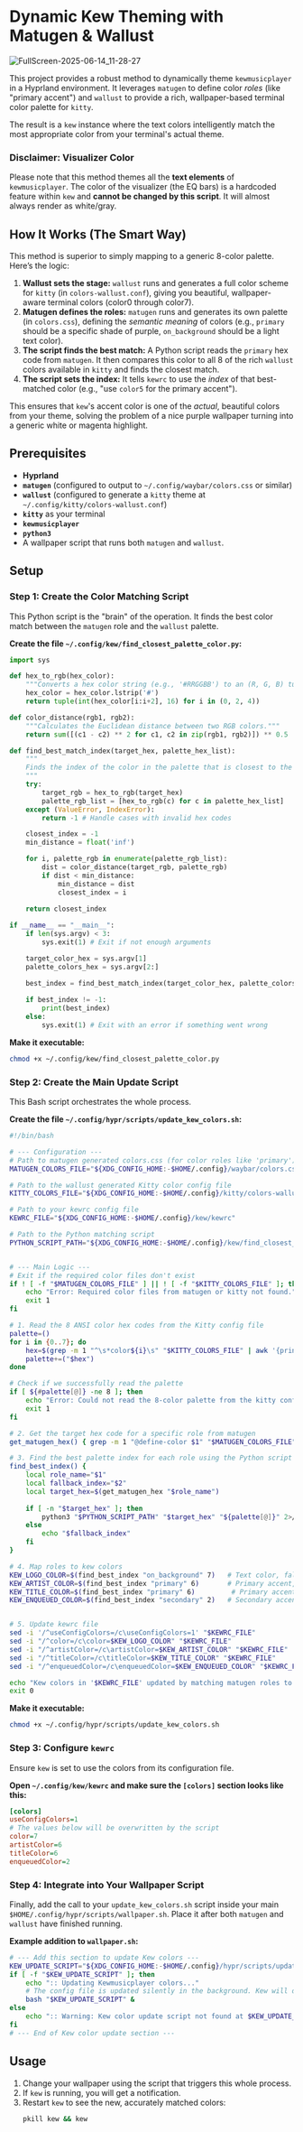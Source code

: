 # Dynamic Kew Theming with Matugen & Wallust

![FullScreen-2025-06-14_11-28-27](https://github.com/user-attachments/assets/0ec8f912-e822-4a9f-a338-afb1123a9e81)

This project provides a robust method to dynamically theme `kewmusicplayer` in a Hyprland environment. It leverages `matugen` to define color *roles* (like "primary accent") and `wallust` to provide a rich, wallpaper-based terminal color palette for `kitty`.

The result is a `kew` instance where the text colors intelligently match the most appropriate color from your terminal's actual theme.

### Disclaimer: Visualizer Color

Please note that this method themes all the **text elements** of `kewmusicplayer`. The color of the visualizer (the EQ bars) is a hardcoded feature within `kew` and **cannot be changed by this script**. It will almost always render as white/gray.

## How It Works (The Smart Way)

This method is superior to simply mapping to a generic 8-color palette. Here’s the logic:

1.  **Wallust sets the stage:** `wallust` runs and generates a full color scheme for `kitty` (in `colors-wallust.conf`), giving you beautiful, wallpaper-aware terminal colors (color0 through color7).
2.  **Matugen defines the roles:** `matugen` runs and generates its own palette (in `colors.css`), defining the *semantic meaning* of colors (e.g., `primary` should be a specific shade of purple, `on_background` should be a light text color).
3.  **The script finds the best match:** A Python script reads the `primary` hex code from `matugen`. It then compares this color to all 8 of the rich `wallust` colors available in `kitty` and finds the closest match.
4.  **The script sets the index:** It tells `kewrc` to use the *index* of that best-matched color (e.g., "use `color5` for the primary accent").

This ensures that `kew`'s accent color is one of the *actual*, beautiful colors from your theme, solving the problem of a nice purple wallpaper turning into a generic white or magenta highlight.

## Prerequisites

*   **Hyprland**
*   **`matugen`** (configured to output to `~/.config/waybar/colors.css` or similar)
*   **`wallust`** (configured to generate a `kitty` theme at `~/.config/kitty/colors-wallust.conf`)
*   **`kitty`** as your terminal
*   **`kewmusicplayer`**
*   **`python3`**
*   A wallpaper script that runs both `matugen` and `wallust`.

## Setup

### Step 1: Create the Color Matching Script

This Python script is the "brain" of the operation. It finds the best color match between the `matugen` role and the `wallust` palette.

**Create the file `~/.config/kew/find_closest_palette_color.py`:**
```python
import sys

def hex_to_rgb(hex_color):
    """Converts a hex color string (e.g., '#RRGGBB') to an (R, G, B) tuple."""
    hex_color = hex_color.lstrip('#')
    return tuple(int(hex_color[i:i+2], 16) for i in (0, 2, 4))

def color_distance(rgb1, rgb2):
    """Calculates the Euclidean distance between two RGB colors."""
    return sum([(c1 - c2) ** 2 for c1, c2 in zip(rgb1, rgb2)]) ** 0.5

def find_best_match_index(target_hex, palette_hex_list):
    """
    Finds the index of the color in the palette that is closest to the target color.
    """
    try:
        target_rgb = hex_to_rgb(target_hex)
        palette_rgb_list = [hex_to_rgb(c) for c in palette_hex_list]
    except (ValueError, IndexError):
        return -1 # Handle cases with invalid hex codes

    closest_index = -1
    min_distance = float('inf')

    for i, palette_rgb in enumerate(palette_rgb_list):
        dist = color_distance(target_rgb, palette_rgb)
        if dist < min_distance:
            min_distance = dist
            closest_index = i
            
    return closest_index

if __name__ == "__main__":
    if len(sys.argv) < 3:
        sys.exit(1) # Exit if not enough arguments

    target_color_hex = sys.argv[1]
    palette_colors_hex = sys.argv[2:]

    best_index = find_best_match_index(target_color_hex, palette_colors_hex)
    
    if best_index != -1:
        print(best_index)
    else:
        sys.exit(1) # Exit with an error if something went wrong
```
**Make it executable:**
```bash
chmod +x ~/.config/kew/find_closest_palette_color.py
```

### Step 2: Create the Main Update Script

This Bash script orchestrates the whole process.

**Create the file `~/.config/hypr/scripts/update_kew_colors.sh`:**
```bash
#!/bin/bash

# --- Configuration ---
# Path to matugen generated colors.css (for color roles like 'primary')
MATUGEN_COLORS_FILE="${XDG_CONFIG_HOME:-$HOME/.config}/waybar/colors.css"

# Path to the wallust generated Kitty color config file
KITTY_COLORS_FILE="${XDG_CONFIG_HOME:-$HOME/.config}/kitty/colors-wallust.conf"

# Path to your kewrc config file
KEWRC_FILE="${XDG_CONFIG_HOME:-$HOME/.config}/kew/kewrc"

# Path to the Python matching script
PYTHON_SCRIPT_PATH="${XDG_CONFIG_HOME:-$HOME/.config}/kew/find_closest_palette_color.py"


# --- Main Logic ---
# Exit if the required color files don't exist
if ! [ -f "$MATUGEN_COLORS_FILE" ] || ! [ -f "$KITTY_COLORS_FILE" ]; then
    echo "Error: Required color files from matugen or kitty not found." >&2
    exit 1
fi

# 1. Read the 8 ANSI color hex codes from the Kitty config file
palette=()
for i in {0..7}; do
    hex=$(grep -m 1 "^\s*color${i}\s" "$KITTY_COLORS_FILE" | awk '{print $2}')
    palette+=("$hex")
done

# Check if we successfully read the palette
if [ ${#palette[@]} -ne 8 ]; then
    echo "Error: Could not read the 8-color palette from the kitty config." >&2
    exit 1
fi

# 2. Get the target hex code for a specific role from matugen
get_matugen_hex() { grep -m 1 "@define-color $1" "$MATUGEN_COLORS_FILE" | awk '{print $NF}' | tr -d ';'; }

# 3. Find the best palette index for each role using the Python script
find_best_index() {
    local role_name="$1"
    local fallback_index="$2"
    local target_hex=$(get_matugen_hex "$role_name")
    
    if [ -n "$target_hex" ]; then
        python3 "$PYTHON_SCRIPT_PATH" "$target_hex" "${palette[@]}" 2>/dev/null || echo "$fallback_index"
    else
        echo "$fallback_index"
    fi
}

# 4. Map roles to kew colors
KEW_LOGO_COLOR=$(find_best_index "on_background" 7)   # Text color, fallback to white (color7)
KEW_ARTIST_COLOR=$(find_best_index "primary" 6)       # Primary accent, fallback to cyan (color6)
KEW_TITLE_COLOR=$(find_best_index "primary" 6)         # Primary accent, fallback to cyan (color6)
KEW_ENQUEUED_COLOR=$(find_best_index "secondary" 2)   # Secondary accent, fallback to green (color2)


# 5. Update kewrc file
sed -i '/^useConfigColors=/c\useConfigColors=1' "$KEWRC_FILE"
sed -i "/^color=/c\color=$KEW_LOGO_COLOR" "$KEWRC_FILE"
sed -i "/^artistColor=/c\artistColor=$KEW_ARTIST_COLOR" "$KEWRC_FILE"
sed -i "/^titleColor=/c\titleColor=$KEW_TITLE_COLOR" "$KEWRC_FILE"
sed -i "/^enqueuedColor=/c\enqueuedColor=$KEW_ENQUEUED_COLOR" "$KEWRC_FILE"

echo "Kew colors in '$KEWRC_FILE' updated by matching matugen roles to the kitty/wallust palette."
exit 0
```
**Make it executable:**
```bash
chmod +x ~/.config/hypr/scripts/update_kew_colors.sh
```

### Step 3: Configure `kewrc`

Ensure `kew` is set to use the colors from its configuration file.

**Open `~/.config/kew/kewrc` and make sure the `[colors]` section looks like this:**
```ini
[colors]
useConfigColors=1
# The values below will be overwritten by the script
color=7
artistColor=6
titleColor=6
enqueuedColor=2
```

### Step 4: Integrate into Your Wallpaper Script

Finally, add the call to your `update_kew_colors.sh` script inside your main `$HOME/.config/hypr/scripts/wallpaper.sh`. Place it after both `matugen` and `wallust` have finished running.

**Example addition to `wallpaper.sh`:**
```bash
# --- Add this section to update Kew colors ---
KEW_UPDATE_SCRIPT="${XDG_CONFIG_HOME:-$HOME/.config}/hypr/scripts/update_kew_colors.sh"
if [ -f "$KEW_UPDATE_SCRIPT" ]; then
    echo ":: Updating Kewmusicplayer colors..."
    # The config file is updated silently in the background. Kew will detect the change automatically.
    bash "$KEW_UPDATE_SCRIPT" &
else
    echo ":: Warning: Kew color update script not found at $KEW_UPDATE_SCRIPT" >&2
fi
# --- End of Kew color update section ---
```

## Usage

1.  Change your wallpaper using the script that triggers this whole process.
2.  If `kew` is running, you will get a notification.
3.  Restart `kew` to see the new, accurately matched colors:
    ```bash
    pkill kew && kew
    ```
